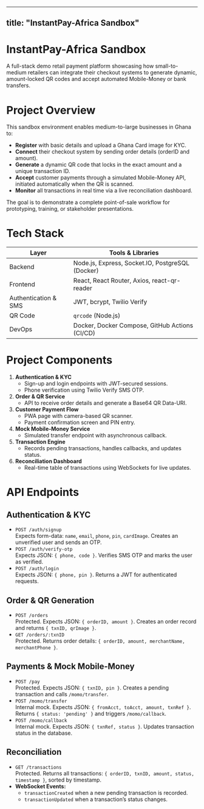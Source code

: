 ---

## title: "InstantPay-Africa Sandbox"

# InstantPay-Africa Sandbox

A full-stack demo retail payment platform showcasing how small-to-medium retailers can integrate their checkout systems to generate dynamic, amount-locked QR codes and accept automated Mobile-Money or bank transfers.

# Project Overview

This sandbox environment enables medium-to-large businesses in Ghana to:

- **Register** with basic details and upload a Ghana Card image for KYC.
- **Connect** their checkout system by sending order details (orderID and amount).
- **Generate** a dynamic QR code that locks in the exact amount and a unique transaction ID.
- **Accept** customer payments through a simulated Mobile-Money API, initiated automatically when the QR is scanned.
- **Monitor** all transactions in real time via a live reconciliation dashboard.

The goal is to demonstrate a complete point-of-sale workflow for prototyping, training, or stakeholder presentations.

# Tech Stack

| Layer                | Tools & Libraries                                |
| -------------------- | ------------------------------------------------ |
| Backend              | Node.js, Express, Socket.IO, PostgreSQL (Docker) |
| Frontend             | React, React Router, Axios, react-qr-reader      |
| Authentication & SMS | JWT, bcrypt, Twilio Verify                       |
| QR Code              | `qrcode` (Node.js)                               |
| DevOps               | Docker, Docker Compose, GitHub Actions (CI/CD)   |

# Project Components

1. **Authentication & KYC**
   - Sign-up and login endpoints with JWT-secured sessions.
   - Phone verification using Twilio Verify SMS OTP.
2. **Order & QR Service**
   - API to receive order details and generate a Base64 QR Data-URI.
3. **Customer Payment Flow**
   - PWA page with camera-based QR scanner.
   - Payment confirmation screen and PIN entry.
4. **Mock Mobile-Money Service**
   - Simulated transfer endpoint with asynchronous callback.
5. **Transaction Engine**
   - Records pending transactions, handles callbacks, and updates status.
6. **Reconciliation Dashboard**
   - Real-time table of transactions using WebSockets for live updates.

# API Endpoints

## Authentication & KYC

- `POST /auth/signup`\
  Expects form-data: `name`, `email`, `phone`, `pin`, `cardImage`. Creates an unverified user and sends an OTP.
- `POST /auth/verify-otp`\
  Expects JSON: `{ phone, code }`. Verifies SMS OTP and marks the user as verified.
- `POST /auth/login`\
  Expects JSON: `{ phone, pin }`. Returns a JWT for authenticated requests.

## Order & QR Generation

- `POST /orders`\
  Protected. Expects JSON: `{ orderID, amount }`. Creates an order record and returns `{ txnID, qrImage }`.
- `GET /orders/:txnID`\
  Protected. Returns order details: `{ orderID, amount, merchantName, merchantPhone }`.

## Payments & Mock Mobile-Money

- `POST /pay`\
  Protected. Expects JSON: `{ txnID, pin }`. Creates a pending transaction and calls `/momo/transfer`.
- `POST /momo/transfer`\
  Internal mock. Expects JSON: `{ fromAcct, toAcct, amount, txnRef }`. Returns `{ status: 'pending' }` and triggers `/momo/callback`.
- `POST /momo/callback`\
  Internal mock. Expects JSON: `{ txnRef, status }`. Updates transaction status in the database.

## Reconciliation

- `GET /transactions`\
  Protected. Returns all transactions: `{ orderID, txnID, amount, status, timestamp }`, sorted by timestamp.
- **WebSocket Events:**
  - `transactionCreated` when a new pending transaction is recorded.
  - `transactionUpdated` when a transaction’s status changes.

